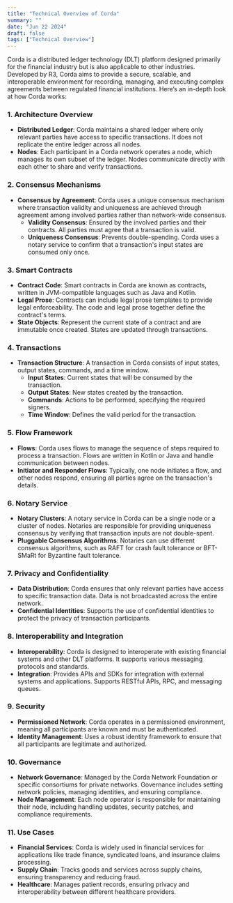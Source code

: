 ```yaml
---
title: "Technical Overview of Corda"
summary: ""
date: "Jun 22 2024"
draft: false
tags: ["Technical Overview"]
---
```


Corda is a distributed ledger technology (DLT) platform designed primarily for the financial industry but is also applicable to other industries. Developed by R3, Corda aims to provide a secure, scalable, and interoperable environment for recording, managing, and executing complex agreements between regulated financial institutions. Here’s an in-depth look at how Corda works:

### 1. **Architecture Overview**

- **Distributed Ledger**: Corda maintains a shared ledger where only relevant parties have access to specific transactions. It does not replicate the entire ledger across all nodes.
- **Nodes**: Each participant in a Corda network operates a node, which manages its own subset of the ledger. Nodes communicate directly with each other to share and verify transactions.

### 2. **Consensus Mechanisms**

- **Consensus by Agreement**: Corda uses a unique consensus mechanism where transaction validity and uniqueness are achieved through agreement among involved parties rather than network-wide consensus.
  - **Validity Consensus**: Ensured by the involved parties and their contracts. All parties must agree that a transaction is valid.
  - **Uniqueness Consensus**: Prevents double-spending. Corda uses a notary service to confirm that a transaction's input states are consumed only once.

### 3. **Smart Contracts**

- **Contract Code**: Smart contracts in Corda are known as contracts, written in JVM-compatible languages such as Java and Kotlin.
- **Legal Prose**: Contracts can include legal prose templates to provide legal enforceability. The code and legal prose together define the contract's terms.
- **State Objects**: Represent the current state of a contract and are immutable once created. States are updated through transactions.

### 4. **Transactions**

- **Transaction Structure**: A transaction in Corda consists of input states, output states, commands, and a time window.
  - **Input States**: Current states that will be consumed by the transaction.
  - **Output States**: New states created by the transaction.
  - **Commands**: Actions to be performed, specifying the required signers.
  - **Time Window**: Defines the valid period for the transaction.

### 5. **Flow Framework**

- **Flows**: Corda uses flows to manage the sequence of steps required to process a transaction. Flows are written in Kotlin or Java and handle communication between nodes.
- **Initiator and Responder Flows**: Typically, one node initiates a flow, and other nodes respond, ensuring all parties agree on the transaction's details.

### 6. **Notary Service**

- **Notary Clusters**: A notary service in Corda can be a single node or a cluster of nodes. Notaries are responsible for providing uniqueness consensus by verifying that transaction inputs are not double-spent.
- **Pluggable Consensus Algorithms**: Notaries can use different consensus algorithms, such as RAFT for crash fault tolerance or BFT-SMaRt for Byzantine fault tolerance.

### 7. **Privacy and Confidentiality**

- **Data Distribution**: Corda ensures that only relevant parties have access to specific transaction data. Data is not broadcasted across the entire network.
- **Confidential Identities**: Supports the use of confidential identities to protect the privacy of transaction participants.

### 8. **Interoperability and Integration**

- **Interoperability**: Corda is designed to interoperate with existing financial systems and other DLT platforms. It supports various messaging protocols and standards.
- **Integration**: Provides APIs and SDKs for integration with external systems and applications. Supports RESTful APIs, RPC, and messaging queues.

### 9. **Security**

- **Permissioned Network**: Corda operates in a permissioned environment, meaning all participants are known and must be authenticated.
- **Identity Management**: Uses a robust identity framework to ensure that all participants are legitimate and authorized.

### 10. **Governance**

- **Network Governance**: Managed by the Corda Network Foundation or specific consortiums for private networks. Governance includes setting network policies, managing identities, and ensuring compliance.
- **Node Management**: Each node operator is responsible for maintaining their node, including handling updates, security patches, and compliance requirements.

### 11. **Use Cases**

- **Financial Services**: Corda is widely used in financial services for applications like trade finance, syndicated loans, and insurance claims processing.
- **Supply Chain**: Tracks goods and services across supply chains, ensuring transparency and reducing fraud.
- **Healthcare**: Manages patient records, ensuring privacy and interoperability between different healthcare providers.
